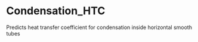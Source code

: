 # Condensation_HTC
Predicts heat transfer coefficient for condensation inside horizontal smooth tubes
